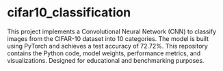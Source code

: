 # cifar10_classification
This project implements a Convolutional Neural Network (CNN) to classify images from the CIFAR-10 dataset into 10 categories. The model is built using PyTorch and achieves a test accuracy of 72.72%. This repository contains the Python code, model weights, performance metrics, and visualizations. Designed for educational and benchmarking purposes.
